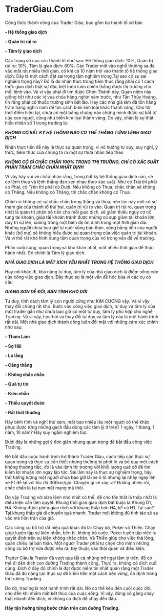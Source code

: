 # TraderGiau.Com

Công thức thành công của Trader Giàu, bao gồm ba thành tố cơ bản

**\- Hệ thống giao dịch**

**\- Quản trị rủi ro**

**\- Tâm lý giao dịch**

Các trọng số của các thành tố như sau: Hệ thống giao dịch: 10%, Quản trị rủi ro: 10%, Tâm lý giao dịch: 80%. Các Trader mới vào nghề thường sa đà vào mất rất nhiều thời gian, có khi cả 10 năm trời vào thành tố hệ thống giao dịch. Đây là một cách đặt sai trọng tâm nghiêm trọng.Tại sao có sự sai nghiêm trọng này? Đó là do nhận thức trong tiềm thức rằng phải có 1 cách thức giao dịch thật sự đặc biệt luôn luôn chiến thắng được thị trường cho mỗi lệnh vào. Và vì vậy phải đi tìm được Chén Thánh này. Quan niệm này giống hệt như các vị vua chúa hàng nghin năm trước, như Tần Thủy Hoàng, tin rằng phải có thuốc trường sinh bất lão. Hay các nhà giả kim đã tốn hằng trăm hàng nghìn năm để tìm cách biến kim loại khác thành vàng. Cho tới thời điểm hiện tại, chưa có một bằng chứng nào chứng minh được sự bất tử của con người, cũng như biến kim loại thành vàng. Do vậy, chân lý sự thật hiển nhiên số 1 trong trading là:

***KHÔNG CÓ BẤT KỲ HỆ THỐNG NÀO CÓ THỂ THẮNG TỪNG LỆNH GIAO DỊCH***

Nhận thực tiền đề này là thực sự quan trọng, vì nó hướng tư duy, suy nghĩ, ý thức, tiềm thức của chúng ta ra một sự thừa nhận tiếp theo

***KHÔNG CÓ GÌ CHẮC CHẮN 100% TRONG THỊ TRƯỜNG, CHỈ CÓ XÁC SUẤT PHẦN TRĂM CHẮC CHẮN NHẤT ĐỊNH***

Vì vậy hãy vui vẻ chấp nhận rằng, trong bất kỳ hệ thống giao dịch nào, sẽ có lệnh thua và lệnh thắng đan xen nhau theo xác suất. Như có Trái thì phải có Phải, có Trên thì phải có Dưới. Nếu không có Thua, chắc chắn sẽ không có Thắng. Nếu không có Thắng, thì chắc chắn không có Thua.

Chính vì không có sự chắc chắn trong thắng và thua, nên lúc này mới có sự tham gia của thành tố thứ hai, quản trị rủi ro vào. Quản trị rủi ro, quan trọng nhất là quản trị phân bổ tiền cho mỗi giao dịch, sẽ giảm thiểu nguy cơ nổ tung tài khoản, giúp tài khoản tránh được những cú sụp giảm tài khoản lớn, duy trì sự lên, xuống trông một biên độ ổn định trong một thời gian dài. Những người chưa bao giờ tự nuôi sống bản thân, sống bằng tiền của người khác (bố mẹ) sẽ không hiểu được sự quan trọng của việc quản trị tài khoản. Và vì thế rất khó hình dung tầm quan trọng của nó trong vấn đề về trading. 

Phần cuối cùng, quan trọng và khó khăn nhất, mất nhiều thời gian để thực hành nhất. Đó chính là Tâm lý giao dịch. 

***NHÀ GIAO DỊCH LÀ MẮT XÍCH YẾU NHẤT TRONG HỆ THỐNG GIAO DỊCH***

Hay nói khác đi, khả năng tư duy, tâm lý của nhà giao dịch là điểm sống còn của công việc giao dịch. Đây thực sự là một vấn đề hóc búa vì các cụ có câu

***GIANG SƠN DỄ ĐỔI, BẢN TÍNH KHÓ DỜI***

Tư duy, tính cách tâm lý con người cứng như KIM CƯƠNG vậy. Và vì vậy thay đổi chúng rất khó. Bước vào công việc giao dịch, tư duy và tâm lý của một trader gần như chưa bao giờ có một tư duy, tâm lý phù hợp cho nghề Trading. Và vì vậy, học hỏi và thay đổi tư duy và tâm lý này là một hành trình rất dài. Một nhà giao dịch thành công luôn đối mặt với những cảm xúc chính như sau:

**\- Tham Lam**

**\- Sợ Hãi**

**\- Lo lắng**

**\- Căng thẳng**

**\- Không chắc chắn**

**\- Quá tự tin**

**\- Kiên nhẫn**

**\- Thiếu quyết đoán**

**\- Rất thất thường**

Hãy bình tĩnh và nghĩ thử xem, mất bao nhiêu lâu một người có thể khăc phục được từng những gạch đầu dòng các tâm lý ở trên? 1 ngày, 1 tháng, 1 năm, 10 năm? Hãy suy  ngẫm nghiêm túc.

Dưới đây là những gợi ý đơn giản nhưng quan trọng để bắt đầu công việc Trading.

Để bắt đầu cuộc hành trình trở thành Trader Giàu, cách tiếp cận thực sự quan trọng và thực sự cần thiết nhưng thường bị phớt lờ và bỏ qua một cách không thương tiếc, đó là vào lệnh thị trường với khối lượng quá cỡ để tìm kiếm lợi nhuận lớn ngay lập tức. Sai lầm này là thực sự nghiêm trọng, hãy thử tưởng tượng một người chưa bao giờ lái xe ô tô nhưng lại nhảy ngay lên xe F1 để lái với tốc độ 300km/giờ. Chuyện gì sẽ xảy ra? Đương nhiên rồi, chắc chắn là tai nạn mất mạng mà thôi.

Do vậy Trading với size lệnh nhỏ nhất có thể, để cho tổn thất là thấp nhất là điều kiện cần tiên quyết. Khung thời gian giao dịch bắt buộc là Khung D1, H4. Không được phép giao dịch với khung thấp hơn H4, kể cả H1. Tại sao? Tại khung thấp giá di chuyển quá nhanh. Trader mới không đủ tỉnh táo sẽ sa vào mê hồn trận của giá.

Các công cụ bổ trợ rất hiệu quả khác đó là: Chạy bộ, Poker và Thiền. Chạy giúp luyện tập sự kiên nhẫn, bền bỉ, không bỏ cuộc. Poker luyện tập việc ra quyết định trên sự kiện không chắc chắn. Và Thiền giúp cho việc thả lỏng, quán chiếu lại bản thân. Một người Trader phải tự chọn cho mình những công cụ bổ trợ vừa được nêu ra, tùy thuộc vào thói quen và điều kiện.

Trader Giàu là Trader đã vượt qua tất cả những trở ngại tâm lý trên, để có thể đi đến đích con đường Trading thành công. Thực ra, không có đích cuối cùng. Đích ở đây đó chính là đạt được niềm tin nhất quán rằng một Trader Giàu đã đủ năng lực thực sự để kiếm tiền một cách bền vững, ổn định trong thị trường Trading.

Do đó, trading là một hành trình rất dài. Nó có thể kéo đến cuối cuộc đời, cho đến khi nhắm mắt kết thúc của cuộc sống. Vì vậy, đừng cố gắng chạy thật nhanh đến đích, vì không có đích để chạy đến đâu.

**Hãy tận hưởng từng bước chân trên con đường Trading.**
